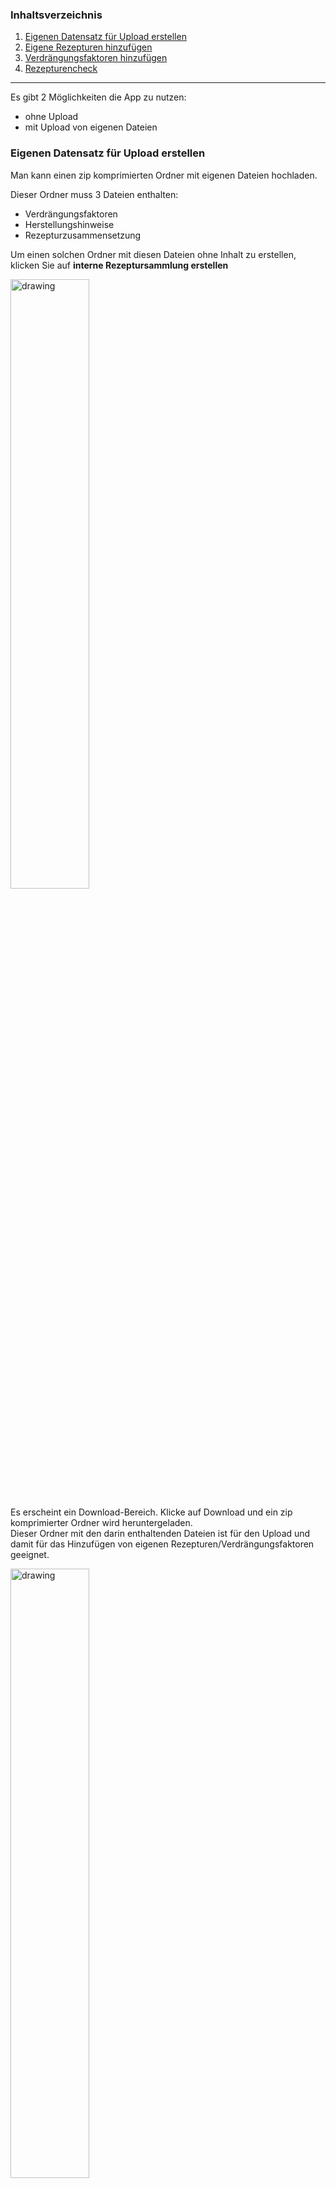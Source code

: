 
### Inhaltsverzeichnis
1. [Eigenen Datensatz für Upload erstellen](#eigenen-datensatz-fur-upload-erstellen)
2. [Eigene Rezepturen hinzufügen](#eigene-rezeptur-hinzufugen)
3. [Verdrängungsfaktoren hinzufügen](#verdrangungsfaktoren-hinzufugen)
4. [Rezepturencheck](#rezepturencheck)


**********************************************************************

Es gibt 2 Möglichkeiten die App zu nutzen:
* ohne Upload
* mit Upload von eigenen Dateien

### Eigenen Datensatz für Upload erstellen

Man kann einen zip komprimierten Ordner mit eigenen Dateien hochladen.

Dieser Ordner muss 3 Dateien enthalten:
* Verdrängungsfaktoren
* Herstellungshinweise
* Rezepturzusammensetzung

Um einen solchen Ordner mit diesen Dateien ohne Inhalt zu erstellen, klicken Sie auf **interne Rezeptursammlung erstellen**

<img src="screenshot/1.png" alt="drawing" width="50%"/>

Es erscheint ein Download-Bereich. Klicke auf Download und ein zip komprimierter Ordner wird heruntergeladen. <br>
Dieser Ordner mit den darin enthaltenden Dateien ist für den Upload und damit für das Hinzufügen von eigenen Rezepturen/Verdrängungsfaktoren geeignet. 

<img src="screenshot/11.png" alt="drawing" width="50%"/>

### Eigene Rezeptur hinzufügen


Durch das Klicken auf **interne Rezeptursammlung erstellen** oder Hochladen eines eingenen Datensatzes (unter **interne Sammlung**)
erscheinen unter Rezeptursammlung die Seiten **neue Rezeptur** und **neue Herstellungsanweisung** <br>

<img src="screenshot/2.png" alt="drawing" width="50%"/>

Unter neue Rezeptur kann die Zusammensetzung einer Rezeptur eingetragen werden. <br>
Man kann Substanzen aus der Arzneitaxe auswählen oder andere Substanzen eintragen. 
Mengenangaben können entweder in g oder ml angegeben werden. 
Wenn mit einer Substanz bis zu einer bestimmeten Menge aufgefüllt werden soll, drücke **ad** und gib dahinter die Gesamtmenge an. 

<img src="screenshot/3.png" alt="drawing" width="50%"/>

Diese Rezeptur muss unter neue Herstellungshinweise benannt werden (Titel).  <br>
Es können weitere Informationen wie Herstellungshinweise, Dosierung, Haltbarkeiten, Quelle usw zur Rezeptur hinzugefügt werden.<br>
Durch klicken auf **Rezeptur hinzufügen** wird die Zusammensetzung der Rezeptur mit die dazugehörigen Informationen hinzugefügt.<br>
<img src="screenshot/4.png" alt="drawing" width="50%"/>
<img src="screenshot/5.png" alt="drawing" width="50%"/>

Kontrollieren Sie auf der Startseite die neu hinzugefügeten Informationen und downloaden Sie den aktualisierten Datensatz. <br>
Dieser Ordner kann bei der nächsten Verwendung der App wieder hochgeladen werden. 

<img src="screenshot/6.png" alt="drawing" width="50%"/>

### Verdrängungsfaktoren hinzufügen

Wenn Sie einen Zugang zum online DAC/NRF-Werk 2022 haben, speichern Sie die DAC-Anlage F als PDF ab.

<img src="screenshot/7.png" alt="drawing" width="50%"/>

Die DAC-Anlage F kann als PDF hochgeladen werden, dadurch werden die Verdrängungsfaktoren eingelesen und zum eigenen Datensatz hinzugefügt

<img src="screenshot/8.png" alt="drawing" width="50%"/>

Wird beim Hartfettmengenrechner eine Substanz nicht gefunden, wählen Sie **Substanz nicht in Liste vorhanden** dadurch erscheint ein neues Fenster.
Mit diesen Fenster können Sie neue Substanzen und deren Verdrängungsfaktoren zu Ihren Datensatz hinzufügen, klicken sie dabei auf **übernehmen**. Kontrollieren Sie die neuen Verdrängungsfaktoren auf der Startseite und downloaden Sie den neuen Datensatz.


<img src="screenshot/9.png" alt="drawing" width="50%"/>



### Rezepturensuche
Rezepturen können in einer Rezepturensammlung gesucht werden. 

Diese Rezepturensammlung setzt sich zusammen aus:
* Rezepturen aus dem Kompendium JUNIORMED
* eigene hochgelade Rezepturensammlung (optional)

Um Rezepturen in der Rezepturensammlung zu suchen, wählen Sie die Bestandteile der Rezeptur unter **Zusammensetzung der Rezeptur** aus. Auf der rechten Seite finden Sie die gefundenen Rezepturen. Um zusätzliche Informationen sehen zu können, klicken Sie die passende Rezeptur an. Ist die ausgewählte Rezeptur eine JUNIORMED Rezeptur, dann öffnet sich ein neues Fenster mit der online Version des JUNIORMEDs. Dabei ist bereits die Seite mit der ausgewählten Rezeptur ersichtlich. <br>


<img src="screenshot/10.png" alt="drawing" width="50%"/>

Ist die ausgewählte Rezeptur eine selbst abgespeicherte Rezeptur, erscheint auf der rechten Seite eine Tabelle mit den abgespeicherten Informationen. 
<img src="screenshot/12.png" alt="drawing" width="50%"/>



### Rezepturencheck

Automatisch ausgeführte Prüfungen der ausgewählten Rezeptur sind:

* Erstattungsfähigkeit
* Rezeptpflichtstatus
* Kompatibilität der Substanzen mit Salbengrundlage
* Dosierung von lokal applizierten Wirkstoffe
* Bedenkliche Bestandteile 


wenn keine Rezeptur in der Sammlung gefunden wurde, und trotzdem die Rezepturchecks durchgeführt werden soll, geben Sie alle Bestandteile unter **Zusammensetzung der Rezeptur** ein und klicken Sie auf **Rezeptur wurde nicht gefunden**

<img src="screenshot/13.png" alt="drawing" width="50%"/>

#### Ergebnisse der Rezepturkontrollen

Erscheinen auf der linken Seite, durch klicken darauf gelangt man zur entsprechenden Seite

* Erstattungsfähigkeit

<img src="screenshot/16.png" alt="drawing" width="19%"/> alle Bestandteile der Rezeptur erstattungsfähig

<img src="screenshot/17.png" alt="drawing" width="19%"/> mindestens ein Bestandteil der Rezeptur befindet sich nicht in der grünen Box bzw. wurde in der Arzneitaxe nicht gefunden.

* Rezeptpflichtstatus

<img src="screenshot/18.png" alt="drawing" width="19%"/> mindestens ein Bestandteil der Rezeptur ist in der Rezeptpflichtverordnung gelistet

* Kompatibilität der Substanzen mit Salbengrundlage

<img src="screenshot/21.png" alt="drawing" width="19%"/> alle Bestandteile der Rezeptur sind mit der Grundlage stabil <br>
<img src="screenshot/19.png" alt="drawing" width="19%"/> es kann nicht für alle Bestandteile eine eindeutige Entscheidung getroffen werden <br>
<img src="screenshot/20.png" alt="drawing" width="19%"/> mindestens ein Bestandteil der Rezeptur ist nicht kompatibel mit der Grundlage


* Dosierung von lokal applizierten Wirkstoffe

<img src="screenshot/22.png" alt="drawing" width="19%"/> Über mindestens ein Bestandteil sind Dosierungsinformationen vorhanden

* Bedenkliche Bestandteile 

<img src="screenshot/23.png" alt="drawing" width="19%"/> ausgewählte Substanz ist als bedenklich eingestuft <br>
<img src="screenshot/24.png" alt="drawing" width="19%"/> ausgewählte Rezeptur enthält mindestens eine bedenkliche Substanz

#### Erstattungscheck

Alle Bestandteile befinden sich in der grünen Box
<img src="screenshot/14.png" alt="drawing" width="50%"/>

Bei Bestandteile die sich nicht in der grünen Box befinden erscheint eine rote Meldung. 
Bei Bestandteile die in der Arzneitaxe nicht gefunden wurde erscheint eine gelbe Meldung.
<img src="screenshot/26.png" alt="drawing" width="50%"/>

#### Rezeptpflichtstatus

Sind Bestandteile der ausgewählten Rezeptur in der Rezeptpflichtverordnung gelistet erscheinen diese Bestandteile in einer Tabelle. 

<img src="screenshot/25.png" alt="drawing" width="50%"/>

### Kompatibilität der Substanzen mit Salbengrundlage

chemische und physikalische Stabilität der Substanzen mit Salbengrundlagen wird in Form von Tabellen dargestellt. 
<img src="screenshot/27.png" alt="drawing" width="50%"/>

### Dosierung von lokal applizierten Wirkstoffe

Die Konzentration der Arzneistoffe wird automatisch berechnet. Dabei muss die insgesamt herzustellende Menge und die Arzneistoffmenge angegeben werden. Befindet sich diese Konzentration außerhalb der therapeutisch üblichen Konzentration erscheint eine rote Meldung. <br>
<img src="screenshot/28.png" alt="drawing" width="50%"/>

### Bedenkliche Bestandteile 

Es kann unter **search** Substanzen gesucht werden.
Befindet sich in der ausgewählten Rezeptur eine bedenkliche Substanz wird diese automatisch in der Tabelle gesucht. 
<img src="screenshot/29.png" alt="drawing" width="50%"/>


### Hartfettmengenrechner



* ohne Upload

Die Hartfettmenge kann für Zäpfchen mit bis zu 3 Substanzen berechnet werden.
<img src="screenshot/30.png" alt="drawing" width="50%"/>

Wird die bewilligungsfreie Menge von 24 Zäpfchen überschritten, wird man darüber informiert. 
<img src="screenshot/31.png" alt="drawing" width="50%"/>

* mit Upload

Verdrängungsfaktoren können auf der Startseite entweder über **NRF-Verdrängungsfaktoren** oder **interne Sammlung** hochgeladen werden.

Nach Upload erscheint das Feld **Substanz**, dort kann die Substanz ausgewählt werden und die entsprechende Verdrängung wird für die Berechnung der Hartfettmenge berücksichtigt. 

<img src="screenshot/32.png" alt="drawing" width="50%"/>

wenn die gewünschte Substanz noch nicht abgespeichert wurde, wähle **Substanz nicht in Liste vorhanden** und füge fehlende Substanz hinzu.

<img src="screenshot/9.png" alt="drawing" width="50%"/>
